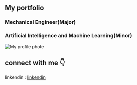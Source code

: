 ## My portfolio 

### **Mechanical Engineer(Major)**
### **Artificial Intelligence and Machine Learning(Minor)**

![My profile phote](https://elearn.nptel.ac.in/wp-content/uploads/2024/05/shutterstock_256649974-scaled.jpg?v=c86ee0d9d7ed)

## connect with me 👇

linkendin : [linkendin](https://www.linkedin.com/in/charlton-zulu-897ab8270/)


